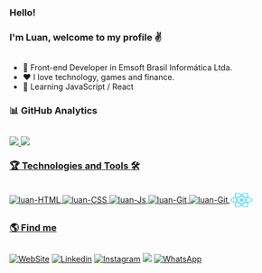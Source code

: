 ### Hello!
### I'm Luan, welcome to my profile ✌️

##
- 🔭 Front-end Developer in Emsoft Brasil Informática Ltda.
- ❤  I love technology, games and finance.
- 🌱 Learning JavaScript / React

### 📊 GitHub Analytics

##
<div>
  <a href="https://github.com/luancesardev">
  <img height="160em" src="https://github-readme-stats.vercel.app/api?username=luancesardev&show_icons=true&theme=midnight-purple&include_all_commits=true&count_private=true"/>
  <img height="160em" src="https://github-readme-stats.vercel.app/api/top-langs/?username=luancesardev&layout=compact&langs_count=7&theme=midnight-purple"/>
</div>
  
### 🏆 Technologies and Tools 🛠
  
##
<div style="display: inline_block">
  <img align="center" alt="luan-HTML" height="30" width="40" src="https://cdn.jsdelivr.net/gh/devicons/devicon/icons/html5/html5-original.svg" />
  <img align="center" alt="luan-CSS" height="30" width="40" src="https://cdn.jsdelivr.net/gh/devicons/devicon/icons/css3/css3-original.svg">
  <img align="center" alt="luan-Js" height="30" width="40" src="https://cdn.jsdelivr.net/gh/devicons/devicon/icons/javascript/javascript-original.svg">
  <img align="center" alt="luan-Git" height="30" width="40" img src="https://cdn.jsdelivr.net/gh/devicons/devicon/icons/vscode/vscode-original.svg" />
  <img align="center" alt="luan-Git" height="30" width="40" src="https://cdn.jsdelivr.net/gh/devicons/devicon/icons/git/git-original.svg">
  <img align="center" alt="luan-React" height="30" width="40"src="https://raw.githubusercontent.com/devicons/devicon/master/icons/react/react-original.svg">
</div>
  
### 🌎 Find me
##
[![WebSite](https://img.shields.io/badge/website-000000?style=for-the-badge&logo=About.me&logoColor=white)](https://www.luancesardev.vercel.app)
[![Linkedin](https://img.shields.io/badge/LinkedIn-0077B5?style=for-the-badge&logo=linkedin&logoColor=white)](https://www.linkedin.com/in/luancesardev)
[![Instagram](https://img.shields.io/badge/Instagram-E4405F?style=for-the-badge&logo=instagram&logoColor=white)](https://www.instagram.com/luancesardev)
<a href = "mailto:luancesardev@gmail.com"><img src="https://img.shields.io/badge/Gmail-D14836?style=for-the-badge&logo=gmail&logoColor=white" target="_blank"></a>
[![WhatsApp](https://img.shields.io/badge/WhatsApp-25D366?style=for-the-badge&logo=whatsapp&logoColor=white)](https://api.whatsapp.com/send/?phone=5535998631237&text=Ol%C3%A1+Luan%2C+estou+em+busca+de+um+desenvolvedor.&app_absent=0)


